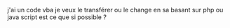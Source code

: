 j'ai un code vba je veux le transférer ou le change en sa basant sur php ou java script est ce que si possible ?
